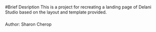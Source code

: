 #Brief Desription
This is a project for recreating a landing page of Delani Studio based on the layout and template provided.
###
Author: Sharon Cherop